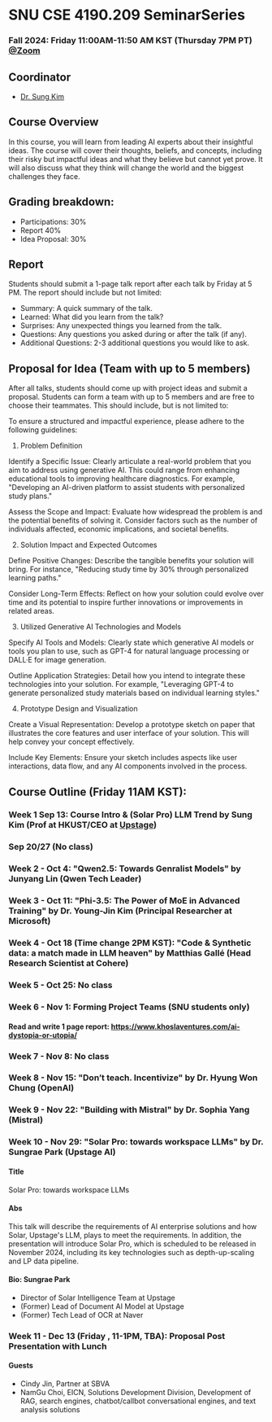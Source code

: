 # SNU CSE 4190.209 SeminarSeries
### Fall 2024: Friday 11:00AM-11:50 AM KST (Thursday 7PM PT) [@Zoom](https://snu-ac-kr.zoom.us/j/81289200560?pwd=ydj5ZDvLY5JpfVa4NZTdqQMM7m3jMt.1 )

## Coordinator
* [Dr. Sung Kim](https://scholar.google.com/citations?user=JE_m2UgAAAAJ&hl=en)


## Course Overview
In this course, you will learn from leading AI experts about their insightful ideas. The course will cover their thoughts, beliefs, and concepts, including their risky but impactful ideas and what they believe but cannot yet prove. It will also discuss what they think will change the world and the biggest challenges they face.


## Grading breakdown:

* Participations: 30%
* Report 40%
* Idea Proposal: 30%

## Report
Students should submit a 1-page talk report after each talk by Friday at 5 PM. The report should include but not limited:
* Summary: A quick summary of the talk.
* Learned: What did you learn from the talk?
* Surprises: Any unexpected things you learned from the talk.
* Questions: Any questions you asked during or after the talk (if any).
* Additional Questions: 2-3 additional questions you would like to ask.

## Proposal for Idea (Team with up to 5 members)
After all talks, students should come up with project ideas and submit a proposal. Students can form a team with up to 5 members and are free to choose their teammates. This should include, but is not limited to:

To ensure a structured and impactful experience, please adhere to the following guidelines:

1. Problem Definition

Identify a Specific Issue: Clearly articulate a real-world problem that you aim to address using generative AI. This could range from enhancing educational tools to improving healthcare diagnostics. For example, "Developing an AI-driven platform to assist students with personalized study plans."

Assess the Scope and Impact: Evaluate how widespread the problem is and the potential benefits of solving it. Consider factors such as the number of individuals affected, economic implications, and societal benefits.

2. Solution Impact and Expected Outcomes

Define Positive Changes: Describe the tangible benefits your solution will bring. For instance, "Reducing study time by 30% through personalized learning paths."

Consider Long-Term Effects: Reflect on how your solution could evolve over time and its potential to inspire further innovations or improvements in related areas.

3. Utilized Generative AI Technologies and Models

Specify AI Tools and Models: Clearly state which generative AI models or tools you plan to use, such as GPT-4 for natural language processing or DALL·E for image generation.

Outline Application Strategies: Detail how you intend to integrate these technologies into your solution. For example, "Leveraging GPT-4 to generate personalized study materials based on individual learning styles."

4. Prototype Design and Visualization

Create a Visual Representation: Develop a prototype sketch on paper that illustrates the core features and user interface of your solution. This will help convey your concept effectively.

Include Key Elements: Ensure your sketch includes aspects like user interactions, data flow, and any AI components involved in the process.

## Course Outline (Friday 11AM KST):

### Week 1 Sep 13: Course Intro & (Solar Pro) LLM Trend by Sung Kim (Prof at HKUST/CEO at [Upstage](https://upstage.ai))

### Sep 20/27 (No class)

### Week 2 - Oct 4: "Qwen2.5: Towards Genralist Models" by Junyang Lin (Qwen Tech Leader)
### Week 3 - Oct 11: "Phi-3.5: The Power of MoE in Advanced Training" by Dr. Young-Jin Kim (Principal Researcher at Microsoft)
### Week 4 - Oct 18 (Time change 2PM KST): "Code & Synthetic data: a match made in LLM heaven" by Matthias Gallé (Head Research Scientist at Cohere)
### Week 5 - Oct 25: No class
### Week 6 - Nov 1: Forming Project Teams (SNU students only)
#### Read and write 1 page report: https://www.khoslaventures.com/ai-dystopia-or-utopia/

### Week 7 - Nov 8: No class
### Week 8 - Nov 15: "Don’t teach. Incentivize" by Dr. Hyung Won Chung (OpenAI)

### Week 9 - Nov 22: "Building with Mistral" by Dr. Sophia Yang (Mistral) 
### Week 10 - Nov 29: "Solar Pro: towards workspace LLMs" by Dr. Sungrae Park (Upstage AI)
#### Title
Solar Pro: towards workspace LLMs

#### Abs
This talk will describe the requirements of AI enterprise solutions and how Solar, Upstage's LLM, plays to meet the requirements. In addition, the presentation will introduce Solar Pro, which is scheduled to be released in November 2024, including its key technologies such as depth-up-scaling and LP data pipeline.

#### Bio: Sungrae Park
- Director of Solar Intelligence Team at Upstage
- (Former) Lead of Document AI Model at Upstage
- (Former) Tech Lead of OCR at Naver

### Week 11 - Dec 13 (Friday , 11-1PM, TBA): Proposal Post Presentation with Lunch
#### Guests 
- Cindy Jin, Partner at SBVA
- NamGu Choi, EICN, Solutions Development Division, Development of RAG, search engines, chatbot/callbot conversational engines, and text analysis solutions
